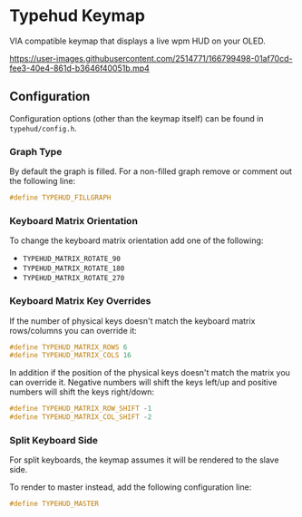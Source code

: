 # Typehud Keymap

VIA compatible keymap that displays a live wpm HUD on your OLED.

<https://user-images.githubusercontent.com/2514771/166799498-01af70cd-fee3-40e4-861d-b3646f40051b.mp4>

## Configuration

Configuration options (other than the keymap itself) can be found in `typehud/config.h`.

### Graph Type

By default the graph is filled. For a non-filled graph remove or comment out the following line:

```c
#define TYPEHUD_FILLGRAPH
```

### Keyboard Matrix Orientation

To change the keyboard matrix orientation add one of the following:

- `TYPEHUD_MATRIX_ROTATE_90`
- `TYPEHUD_MATRIX_ROTATE_180`
- `TYPEHUD_MATRIX_ROTATE_270`

### Keyboard Matrix Key Overrides

If the number of physical keys doesn't match the keyboard matrix rows/columns you can override it:

```c
#define TYPEHUD_MATRIX_ROWS 6
#define TYPEHUD_MATRIX_COLS 16
```

In addition if the position of the physical keys doesn't match the matrix you can override it. Negative numbers will shift the keys left/up and positive numbers will shift the keys right/down:

```c
#define TYPEHUD_MATRIX_ROW_SHIFT -1
#define TYPEHUD_MATRIX_COL_SHIFT -2
```

### Split Keyboard Side

For split keyboards, the keymap assumes it will be rendered to the slave side.

To render to master instead, add the following configuration line:

```c
#define TYPEHUD_MASTER
```

